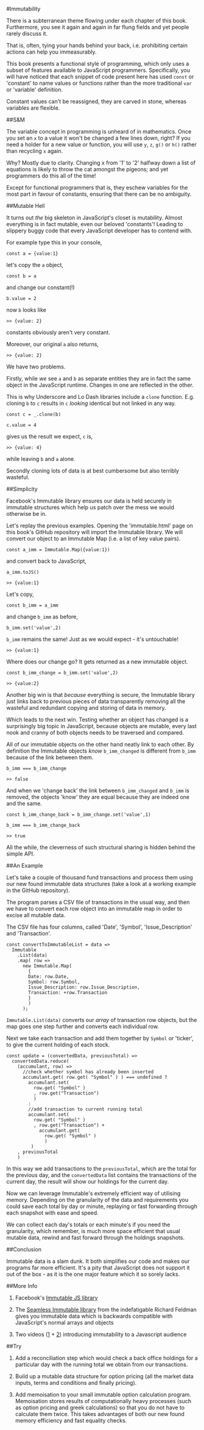 #Immutability

There is a subterranean theme flowing under each chapter of this book. Furthermore, you see it again and again in far flung fields and yet people rarely discuss it.

That is, often, tying your hands behind your back, i.e. prohibiting certain actions can help you immeasurably.

This book presents a functional style of programming, which only uses a subset of features available to JavaScript programmers. Specifically, you will have noticed that each snippet of code present here has used `const` or 'constant' to name values or functions rather than the more traditional `var` or 'variable' definition.

Constant values can't be reassigned, they are carved in stone, whereas variables are flexible.

##S&M

The variable concept in programming is unheard of in mathematics. Once you set an `x` to a value it won't be changed a few lines down, right? If you need a holder for a new value or function, you will use `y`, `z`, `g()` or `h()` rather than recycling `x` again.

Why? Mostly due to clarity. Changing x from '1' to '2' halfway down a list of equations is likely to throw the cat amongst the pigeons; and yet programmers do this all of the time!

Except for functional programmers that is, they eschew variables for the most part in favour of constants, ensuring that there can be no ambiguity.

##Mutable Hell

It turns out *the* big skeleton in JavaScript's closet is mutability. Almost everything is in fact mutable, even our beloved 'constants'! Leading to slippery buggy code that every JavaScript developer has to contend with.

For example type this in your console,

~~~~~~~~
const a = {value:1}
~~~~~~~~

let's copy the `a` object,

~~~~~~~~
const b = a
~~~~~~~~

and change our constant(!)

~~~~~~~~
b.value = 2
~~~~~~~~

now `b` looks like

~~~~~~~~
>> {value: 2}
~~~~~~~~

constants obviously aren't very constant.

Moreover, our original `a` also returns,

~~~~~~~~
>> {value: 2}
~~~~~~~~

We have two problems.

Firstly, while *we* see `a` and `b` as separate entities they are in fact the same object in the JavaScript runtime. Changes in one are reflected in the other.

This is why Underscore and Lo Dash libraries include a `clone` function. E.g. cloning `b` to `c` results in `c` *looking* identical but not linked in any way.

~~~~~~~~
const c = _.clone(b)
~~~~~~~~
~~~~~~~~
c.value = 4
~~~~~~~~

gives us the result we expect, `c` is,

~~~~~~~~
>> {value: 4}
~~~~~~~~

while leaving `b` and `a` alone.

Secondly cloning lots of data is at best cumbersome but also terribly wasteful.

##Simplicity

Facebook's Immutable library ensures our data is held securely in immutable structures which help us patch over the mess we would otherwise be in.

Let's replay the previous examples. Opening the 'immutable.html' page on this book's GitHub repository will import the Immutable library. We will convert our object to an Immutable Map (i.e. a list of key value pairs).

~~~~~~~~
const a_imm = Immutable.Map({value:1})
~~~~~~~~

and convert back to JavaScript,

~~~~~~~~
a_imm.toJS()
~~~~~~~~

~~~~~~~~
>> {value:1}
~~~~~~~~

Let's copy,

~~~~~~~~
const b_imm = a_imm
~~~~~~~~

and change `b_imm` as before,

~~~~~~~~
b_imm.set('value',2)
~~~~~~~~

`b_imm` remains the same! Just as we would expect - it's untouchable!

~~~~~~~~
>> {value:1}
~~~~~~~~

Where does our change go? It gets returned as a new immutable object.

~~~~~~~~
const b_imm_change = b_imm.set('value',2)
~~~~~~~~

~~~~~~~~
>> {value:2}
~~~~~~~~

Another big win is that *because* everything is secure, the Immutable library just links back to previous pieces of data transparently removing all the wasteful and redundant copying and storing of data in memory.

Which leads to the next win. Testing whether an object has changed is a surprisingly big topic in JavaScript, because objects are mutable, every last nook and cranny of both objects needs to be traversed and compared.

All of our immutable objects on the other hand neatly link to each other. By definition the Immutable objects *know* `b_imm_changed` is different from `b_imm` because of the link between them.

~~~~~~~~
b_imm === b_imm_change
~~~~~~~~

~~~~~~~~
>> false
~~~~~~~~

And when we 'change back' the link between `b_imm_changed` and `b_imm` is removed, the objects 'know' they are equal because they are indeed one and the same.

~~~~~~~~
const b_imm_change_back = b_imm_change.set('value',1)
~~~~~~~~

~~~~~~~~
b_imm === b_imm_change_back
~~~~~~~~

~~~~~~~~
>> true
~~~~~~~~

All the while, the cleverness of such structural sharing is hidden behind the simple API.

##An Example

Let's take a couple of thousand fund transactions and process them using our new found immutable data structures (take a look at a working example in the GitHub repository).

The program parses a CSV file of transactions in the usual way, and then we have to convert each row object into an immutable map in order to excise all mutable data.

The CSV file has four columns, called 'Date', 'Symbol', 'Issue_Description' and 'Transaction'.

~~~~~~~~
const convertToImmutableList = data =>
  Immutable
    .List(data)
    .map( row =>
      new Immutable.Map(
        {
        Date: row.Date,
        Symbol: row.Symbol,
        Issue_Description: row.Issue_Description,
        Transaction: +row.Transaction
        }
        )
      );
~~~~~~~~

`Immutable.List(data)` converts our *array* of transaction row objects, but the map goes one step further and converts each individual row.

Next we take each transaction and add them together by `Symbol` or 'ticker', to give the current holding of each stock.

~~~~~~~~
const update = (convertedData, previousTotal) =>
  convertedData.reduce(
    (accumulant, row) =>
      //check whether symbol has already been inserted
      accumulant.get( row.get( "Symbol" ) ) === undefined ?
        accumulant.set(
          row.get( "Symbol" )
          , row.get("Transaction")
          )
        :
        //add transaction to current running total
        accumulant.set(
          row.get( "Symbol" )
          , row.get("Transaction") +
            accumulant.get(
              row.get( "Symbol" )
              )
         )
    , previousTotal
    )
~~~~~~~~

In this way we add transactions to the `previousTotal`, which are the total for the previous day, and the `convertedData` list contains the transactions of the current day, the result will show our holdings for the current day.

Now we can leverage Immutable's extremely efficient way of utilising memory. Depending on the granularity of the data and requirements you could save each total by day or minute, replaying or fast forwarding through each snapshot with ease and speed.

We can collect each day's totals or each minute's if you need the granularity, which remember, is much more space efficient that usual mutable data, rewind and fast forward through the holdings snapshots.

##Conclusion

Immutable data is a slam dunk. It both simplifies our code and makes our programs far more efficient. It's a pity that JavaScript does not support it out of the box - as it is the one major feature which it so sorely lacks.

##More Info

1) Facebook's [Immutable JS library](http://facebook.github.io/immutable-js/)

2) The [Seamless Immutable library](https://github.com/rtfeldman/seamless-immutable) from the indefatigable Richard Feldman gives you immutable data which is backwards compatible with JavaScript's normal arrays and objects

3) Two videos ([1](https://www.youtube.com/watch?v=I7IdS-PbEgI) + [2](https://www.youtube.com/watch?v=wA98Coal4jk)) introducing immutability to a Javascript audience

##Try

1) Add a reconciliation step which would check a back office holdings for a particular day with the running total we obtain from our transactions.

2) Build up a mutable data structure for option pricing (all the market data inputs, terms and conditions and finally pricing).

3) Add memoisation to your small immutable option calculation program. Memoisation stores results of computationally heavy processes (such as option pricing and greek calculations) so that you do not have to calculate them twice. This takes advantages of both our new found memory efficiency and fast equality checks.
